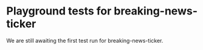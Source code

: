 # Playground tests for breaking-news-ticker
We are still awaiting the first test run for breaking-news-ticker.
